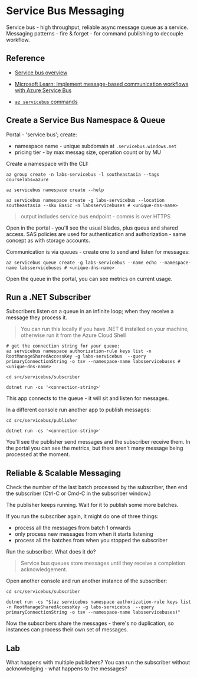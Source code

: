 # Service Bus Messaging

Service bus - high throughput, reliable async message queue as a service. Messaging patterns - fire & forget - for command publishing to decouple workflow.

## Reference

- [Service bus overview](https://learn.microsoft.com/en-us/azure/service-bus-messaging/service-bus-messaging-overview)

- [Microsoft Learn: Implement message-based communication workflows with Azure Service Bus](https://learn.microsoft.com/en-us/training/modules/implement-message-workflows-with-service-bus/)

- [`az servicebus` commands](https://learn.microsoft.com/en-us/cli/azure/servicebus?view=azure-cli-latest)

## Create a Service Bus Namespace & Queue

Portal - 'service bus'; create:

- namespace name - unique subdomain at `.servicebus.windows.net`
- pricing tier - by max messag size, operation count or by MU


Create a namespace with the CLI:

```
az group create -n labs-servicebus -l southeastasia --tags courselabs=azure

az servicebus namespace create --help

az servicebus namespace create -g labs-servicebus --location southeastasia --sku Basic -n labsservicebuses # <unique-dns-name>
```

> output includes service bus endpoint - comms is over HTTPS

Open in the portal - you'll see the usual blades, plus queus and shared access. SAS policies are used for authentication and authorization - same concept as with storage accounts.

Communication is via queues - create one to send and listen for messages:

```
az servicebus queue create -g labs-servicebus --name echo --namespace-name labsservicebuses # <unique-dns-name>
```

Open the queue in the portal, you can see metrics on current usage.

## Run a .NET Subscriber

Subscribers listen on a queue in an infinite loop; when they receive a message they process it.

> You can run this locally if you have .NET 6 installed on your machine, otherwise run it from the Azure Cloud Shell

```
# get the connection string for your queue:
az servicebus namespace authorization-rule keys list -n RootManageSharedAccessKey -g labs-servicebus  --query primaryConnectionString -o tsv --namespace-name labsservicebuses # <unique-dns-name>

cd src/servicebus/subscriber

dotnet run -cs '<connection-string>'
```

This app connects to the queue - it will sit and listen for messages.

In a different console run another app to publish messages:

```
cd src/servicebus/publisher

dotnet run -cs '<connection-string>'
```


You'll see the publisher send messages and the subscriber receive them. In the portal you can see the metrics, but there aren't many message being processed at the moment.

## Reliable & Scalable Messaging

Check the number of the last batch processed by the subscriber, then end the subscriber (Ctrl-C or Cmd-C in the subscriber window.)

The publisher keeps running. Wait for it to publish some more batches.

If you run the subscriber again, it might do one of three things:

- process all the messages from batch 1 onwards
- only process new messages from when it starts listening
- process all the batches from when you stopped the subscriber

Run the subscriber. What does it do?

> Service bus queues store messages until they receive a completion acknowledgement. 

Open another console and run another instance of the subscriber:

```
cd src/servicebus/subscriber

dotnet run -cs "$(az servicebus namespace authorization-rule keys list -n RootManageSharedAccessKey -g labs-servicebus  --query primaryConnectionString -o tsv --namespace-name labsservicebuses)"
```

Now the subscribers share the messages - there's no duplication, so instances can process their own set of messages.

## Lab

What happens with multiple publishers? You can run the subscriber without acknowledging - what happens to the messages?